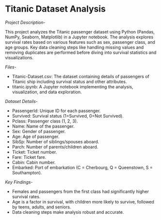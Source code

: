 # Titanic Dataset Analysis
*Project Description-*

This project analyzes the Titanic passenger dataset using Python (Pandas, NumPy, Seaborn, Matplotlib) in a Jupyter notebook. The analysis explores survival rates based on various features such as sex, passenger class, and age groups. Key data cleaning steps like handling missing values and removing duplicates are performed before diving into survival statistics and visualizations.​


*Files-*

- Titanic-Dataset.csv: The dataset containing details of passengers of Titanic ship including survival status and other attributes.
- titanic.ipynb: A Jupyter notebook implementing the analysis, visualization, and data exploration.


*Dataset Details-*

- PassengerId: Unique ID for each passenger.
- Survived: Survival status (1=Survived, 0=Not Survived).
- Pclass: Passenger class (1, 2, 3).
- Name: Name of the passenger.
- Sex: Gender of passenger.
- Age: Age of passenger.
- SibSp: Number of siblings/spouses aboard.
- Parch: Number of parents/children aboard.
- Ticket: Ticket number.
- Fare: Ticket fare.
- Cabin: Cabin number.
- Embarked: Port of embarkation (C = Cherbourg, Q = Queenstown, S = Southampton).


*Key Findings-*

- Females and passengers from the first class had significantly higher survival rates.
- Age is a factor in survival, with children more likely to survive, followed by teens, adults, and seniors.
- Data cleaning steps make analysis robust and accurate.
